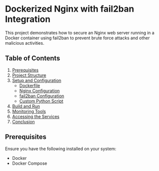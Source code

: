 # Dockerized Nginx with fail2ban Integration

This project demonstrates how to secure an Nginx web server running in a Docker container using fail2ban to prevent brute force attacks and other malicious activities.

## Table of Contents

1. [Prerequisites](#prerequisites)
2. [Project Structure](#project-structure)
3. [Setup and Configuration](#setup-and-configuration)
   - [Dockerfile](#dockerfile)
   - [Nginx Configuration](#nginx-configuration)
   - [fail2ban Configuration](#fail2ban-configuration)
   - [Custom Python Script](#custom-python-script)
4. [Build and Run](#build-and-run)
5. [Monitoring Tools](#monitoring-tools)
6. [Accessing the Services](#accessing-the-services)
7. [Conclusion](#conclusion)

## Prerequisites

Ensure you have the following installed on your system:

- Docker
- Docker Compose

